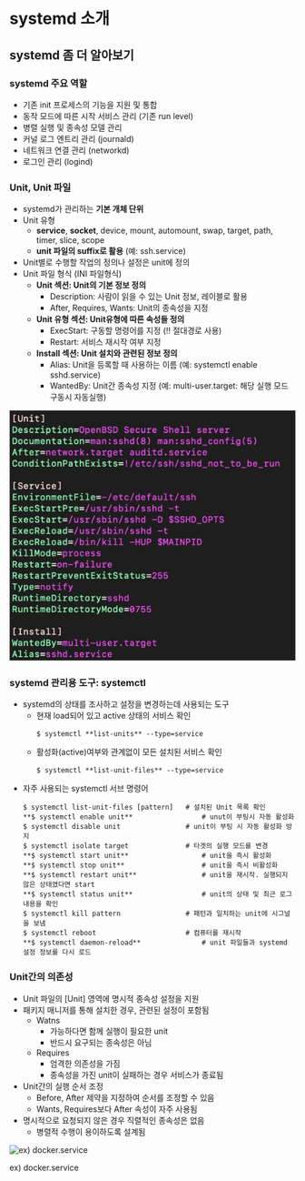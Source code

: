 # systemd 소개

## systemd 좀 더 알아보기

### systemd 주요 역할

- 기존 init 프로세스의 기능을 지원 및 통합
- 동작 모드에 따른 시작 서비스 관리 (기존 run level)
- 병렬 실행 및 종속성 모델 관리
- 커널 로그 엔트리 관리 (journald)
- 네트워크 연결 관리 (networkd)
- 로그인 관리 (logind)

### Unit, Unit 파일

- systemd가 관리하는 **기본 개체 단위**
- Unit 유형
  - **service**, **socket**, device, mount, automount, swap, target, path, timer, slice, scope
  - **unit 파일의 suffix로 활용** (예: ssh.service)
- Unit별로 수행할 작업의 정의나 설정은 unit에 정의
- Unit 파일 형식 (INI 파일형식)
  - **Unit 섹션: Unit의 기본 정보 정의**
    - Description: 사람이 읽을 수 있는 Unit 정보, 레이블로 활용
    - After, Requires, Wants: Unit의 종속성을 지정
  - **Unit 유형 섹션: Unit유형에 따른 속성들 정의**
    - ExecStart: 구동할 명령어를 지정 (!! 절대경로 사용)
    - Restart: 서비스 재시작 여부 지정
  - **Install 섹션: Unit 설치와 관련된 정보 정의**
    - Alias: Unit을 등록할 때 사용하는 이름 (예: systemctl enable sshd.service)
    - WantedBy: Unit간 종속성 지정 (예: multi-user.target: 해당 실행 모드 구동시 자동실행)

![images/about_systemd/1.png](images/about_systemd/1.png)

### systemd 관리용 도구: **systemctl**

- systemd의 상태를 조사하고 설정을 변경하는데 사용되는 도구
  - 현재 load되어 있고 active 상태의 서비스 확인
    ```
    $ systemctl **list-units** --type=service
    ```
  - 활성화(active)여부와 관계없이 모든 설치된 서비스 확인
    ```
    $ systemctl **list-unit-files** --type=service
    ```
- 자주 사용되는 systemctl 서브 명령어
  ```
  $ systemctl list-unit-files [pattern]   # 설치된 Unit 목록 확인
  **$ systemctl enable unit**                 # unut이 부팅시 자동 활성화
  $ systemctl disable unit                # unit이 부팅 시 자동 활성화 방지
  $ systemctl isolate target              # 타겟의 실행 모드를 변경
  **$ systemctl start unit**                  # unit을 즉시 활성화
  **$ systemctl stop unit**                   # unit을 즉시 비활성화
  **$ systemctl restart unit**                # unit을 재시작. 실행되지 않은 상태였다면 start
  **$ systemctl status unit**                 # unit의 상태 및 최근 로그 내용을 확인
  $ systemctl kill pattern                # 패턴과 일치하는 unit에 시그널을 보냄
  $ systemctl reboot                      # 컴퓨터를 재시작
  **$ systemctl daemon-reload**               # unit 파일들과 systemd 설정 정보를 다시 로드
  ```

### Unit간의 의존성

- Unit 파일의 [Unit] 영역에 명시적 종속성 설정을 지원
- 패키지 매니저를 통해 설치한 경우, 관련된 설정이 포함됨
  - Watns
    - 가능하다면 함께 실행이 필요한 unit
    - 반드시 요구되는 종속성은 아님
  - Requires
    - 엄격한 의존성을 가짐
    - 종속성을 가진 unit이 실패하는 경우 서비스가 종료됨
- Unit간의 실행 순서 조정
  - Before, After 제약을 지정하여 순서를 조정할 수 있음
  - Wants, Requires보다 After 속성이 자주 사용됨
- 명시적으로 요청되지 않은 경우 직렬적인 종속성은 없음
  - 병렬적 수행이 용이하도록 설계됨

![ex) docker.service](https://s3-us-west-2.amazonaws.com/secure.notion-static.com/715eb6bd-676f-4789-a7e3-4bb5047c7ea8/Untitled.png)

ex) docker.service
